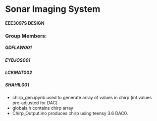 # Sonar Imaging System 
#### EEE3097S DESIGN

### Group Members: 
##### GDFLAW001  
##### EYBJOS001  
##### LCKMAT002  
##### SHAHIL001

 - chirp_gen.ipynb used to generate array of values in chirp (int values pre-adjusted for DAC) 
 - globals.h contains chirp array
 - Chirp_Output.ino produces chirp using teensy 3.6 DAC0. 
